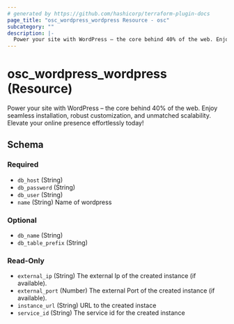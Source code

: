 ```yaml
---
# generated by https://github.com/hashicorp/terraform-plugin-docs
page_title: "osc_wordpress_wordpress Resource - osc"
subcategory: ""
description: |-
  Power your site with WordPress – the core behind 40% of the web. Enjoy seamless installation, robust customization, and unmatched scalability. Elevate your online presence effortlessly today!
---
```


# osc_wordpress_wordpress (Resource)

Power your site with WordPress – the core behind 40% of the web. Enjoy seamless installation, robust customization, and unmatched scalability. Elevate your online presence effortlessly today!



<!-- schema generated by tfplugindocs -->
## Schema

### Required

- `db_host` (String)
- `db_password` (String)
- `db_user` (String)
- `name` (String) Name of wordpress

### Optional

- `db_name` (String)
- `db_table_prefix` (String)

### Read-Only

- `external_ip` (String) The external Ip of the created instance (if available).
- `external_port` (Number) The external Port of the created instance (if available).
- `instance_url` (String) URL to the created instace
- `service_id` (String) The service id for the created instance
